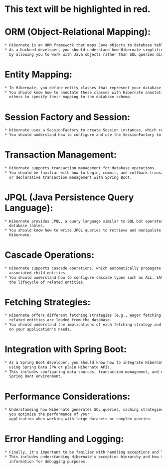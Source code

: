 <h1>This text will be highlighted in red.</h1>

# ORM (Object-Relational Mapping): 
```txt
* Hibernate is an ORM framework that maps Java objects to database tables and vice versa. 
* As a backend developer, you should understand how Hibernate simplifies database interactions 
  by allowing you to work with Java objects rather than SQL queries directly.
```
# Entity Mapping: 
```txt
* In Hibernate, you define entity classes that represent your database tables.
* You should know how to annotate these classes with Hibernate annotations such as @Entity, @Table, @Column, @Id, and
  others to specify their mapping to the database schema.
```
# Session Factory and Session: 
```txt
* Hibernate uses a SessionFactory to create Session instances, which represent a single unit of work with the database.
* You should understand how to configure and use the SessionFactory to manage database connections and transactions.
```
# Transaction Management: 
```txt
* Hibernate supports transaction management for database operations.
* You should be familiar with how to begin, commit, and rollback transactions using Hibernate's transaction API
  or declarative transaction management with Spring Boot.
```
# JPQL (Java Persistence Query Language): 
```txt
* Hibernate provides JPQL, a query language similar to SQL but operates on entity objects rather than
  database tables.
* You should know how to write JPQL queries to retrieve and manipulate data from the database using
  Hibernate.
```
# Cascade Operations: 
```txt
* Hibernate supports cascade operations, which automatically propagate changes from parent entities to
  associated child entities.
* You should understand how to configure cascade types such as ALL, SAVE_UPDATE, DELETE, etc., to manage
  the lifecycle of related entities.
```
# Fetching Strategies: 
```txt
* Hibernate offers different fetching strategies (e.g., eager fetching, lazy fetching) to control how
  related entities are loaded from the database.
* You should understand the implications of each fetching strategy and choose the appropriate one based
  on your application's needs.
```
# Integration with Spring Boot: 
```txt
* As a Spring Boot developer, you should know how to integrate Hibernate with Spring Boot applications
  using Spring Data JPA or plain Hibernate APIs.
* This includes configuring data sources, transaction management, and entity management within a
  Spring Boot environment.
```
# Performance Considerations: 
```txt
* Understanding how Hibernate generates SQL queries, caching strategies, and database indexing can help
  you optimize the performance of your
  application when working with large datasets or complex queries.
```
# Error Handling and Logging: 
```txt
* Finally, it's important to be familiar with handling exceptions and logging in Hibernate.
* This includes understanding Hibernate's exception hierarchy and how to log SQL statements and other relevant
  information for debugging purposes.
```

